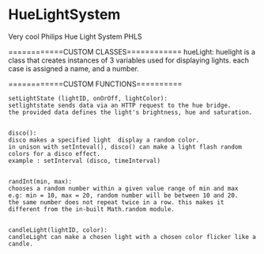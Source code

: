 # HueLightSystem
Very cool Philips Hue Light System PHLS

============CUSTOM CLASSES============
    hueLight:
    huelight is a class that creates instances of 3 variables used for displaying lights.
    each case is assigned a name, and a number. 

============CUSTOM FUNCTIONS==========

    setLightState (lightID, onOrOff, lightColor):
    setlightstate sends data via an HTTP request to the hue bridge. 
    the provided data defines the light's brightness, hue and saturation.


    disco():
    disco makes a specified light  display a random color. 
    in unison with setInteval(), disco() can make a light flash random colors for a disco effect.
    example : setInterval (disco, timeInterval)


    randInt(min, max):
    chooses a random number within a given value range of min and max
    e.g: min = 10, max = 20, random number will be between 10 and 20.
    the same number does not repeat twice in a row. this makes it different from the in-built Math.random module.


    candleLight(lightID, color):
    candleLight can make a chosen light with a chosen color flicker like a candle.